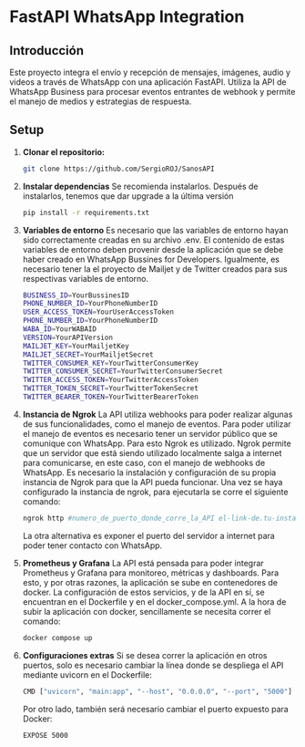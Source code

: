 # FastAPI WhatsApp Integration

## Introducción
Este proyecto integra el envío y recepción de mensajes, imágenes, audio y videos a través de WhatsApp con una aplicación FastAPI. Utiliza la API de WhatsApp Business para procesar eventos entrantes de webhook y permite el manejo de medios y estrategias de respuesta.

## Setup
1. **Clonar el repositorio:**
   ```bash
   git clone https://github.com/SergioROJ/SanosAPI

2. **Instalar dependencias**
   Se recomienda instalarlos. Después de instalarlos, tenemos que dar upgrade a la última versión

   ```bash
   pip install -r requirements.txt

3. **Variables de entorno**
  Es necesario que las variables de entorno hayan sido correctamente creadas en su archivo .env. El contenido de estas variables de entorno deben provenir desde la aplicación que se debe haber creado en WhatsApp Bussines for Developers. Igualmente, es necesario tener la el proyecto de Mailjet y de Twitter creados para sus respectivas variables de entorno.

   ```bash
   BUSINESS_ID=YourBussinesID
   PHONE_NUMBER_ID=YourPhoneNumberID
   USER_ACCESS_TOKEN=YourUserAccessToken
   PHONE_NUMBER_ID=YourPhoneNumberID
   WABA_ID=YourWABAID
   VERSION=YourAPIVersion
   MAILJET_KEY=YourMailjetKey
   MAILJET_SECRET=YourMailjetSecret
   TWITTER_CONSUMER_KEY=YourTwitterConsumerKey
   TWITTER_CONSUMER_SECRET=YourTwitterConsumerSecret
   TWITTER_ACCESS_TOKEN=YourTwitterAccessToken
   TWITTER_TOKEN_SECRET=YourTwitterTokenSecret
   TWITTER_BEARER_TOKEN=YourTwitterBearerToken

4. **Instancia de Ngrok**
  La API utiliza webhooks para poder realizar algunas de sus funcionalidades, como el manejo de eventos. Para poder utilizar el manejo de eventos es necesario tener un servidor público que se comunique con WhatsApp. Para esto Ngrok es utilizado. Ngrok permite que un servidor que está siendo utilizado localmente salga a internet para comunicarse, en este caso, con el manejo de webhooks de WhatsApp. Es necesario la instalación y configuración de su propia instancia de Ngrok para que la API pueda funcionar. Una vez se haya configurado la instancia de ngrok, para ejecutarla se corre el siguiente comando:

   ```bash
   ngrok http #numero_de_puerto_donde_corre_la_API el-link-de.tu-instancia-de.ngork-free.app
   ```
   La otra alternativa es exponer el puerto del servidor a internet para poder tener contacto con WhatsApp.

5. **Prometheus y Grafana**
   La API está pensada para poder integrar Prometheus y Grafana para monitoreo, métricas y dashboards. Para esto, y por otras razones, la aplicación se sube en contenedores de docker. La configuración de estos servicios, y de la API en sí, se encuentran en el Dockerfile y en el docker_compose.yml. A la hora de subir la aplicación con docker, sencillamente se necesita correr el comando:

   ```bash
   docker compose up

6. **Configuraciones extras**
   Si se desea correr la aplicación en otros puertos, solo es necesario cambiar la línea donde se despliega el API mediante uvicorn en el Dockerfile:

   ```bash
   CMD ["uvicorn", "main:app", "--host", "0.0.0.0", "--port", "5000"]
   ```
   Por otro lado, también será necesario cambiar el puerto expuesto para Docker:

   ```bash
   EXPOSE 5000
   ```
  
